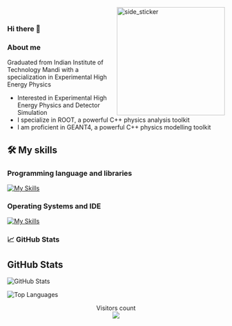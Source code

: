 <img align="right" width=250px height=250px alt="side_sticker" src="https://i.giphy.com/media/v1.Y2lkPTc5MGI3NjExcXNpajludDBtNWhrdzFrbXQ5aGt2eGl1M2ozcGgzaXFpZngyYmU0MSZlcD12MV9pbnRlcm5hbF9naWZfYnlfaWQmY3Q9cw/OTIYVVlHZd2OkmcjQR/giphy.gif" />
<br>


### Hi there 👋

### About me

Graduated from Indian Institute of Technology Mandi with a specialization in Experimental High Energy Physics
- Interested in Experimental High Energy Physics and Detector Simulation
- I specialize in ROOT, a powerful C++ physics analysis toolkit
- I am proficient in GEANT4, a powerful C++ physics modelling toolkit



## 🛠️ My skills
### Programming language and libraries

[![My Skills](https://skillicons.dev/icons?i=c,cpp,cmake,py,latex)](https://skillicons.dev)

### Operating Systems and IDE
[![My Skills](https://skillicons.dev/icons?i=windows,ubuntu,vscode)](https://skillicons.dev)

### 📈 GitHub Stats
## GitHub Stats

![GitHub Stats](https://github-readme-stats.vercel.app/api?username=RKumar0203&show_icons=true&count_private=true&hide=contribs,issues&theme=radical)

![Top Languages](https://github-readme-stats.vercel.app/api/top-langs/?username=RKumar0203&layout=compact&theme=radical)



<p align="center"> 
  Visitors count
  <br>
  <img src="https://profile-counter.glitch.me/RKumar0203/count.svg" />
</p>





<!---
RKumar0203/RKumar0203 is a ✨ special ✨ repository because its `README.md` (this file) appears on your GitHub profile.
You can click the Preview link to take a look at your changes.
--->
